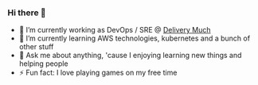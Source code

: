 ### Hi there 👋

- 🔭 I’m currently working as DevOps / SRE @ [Delivery Much](https://github.com/delivery-much)
- 🌱 I’m currently learning AWS technologies, kubernetes and a bunch of other stuff
- 💬 Ask me about anything, 'cause I enjoying learning new things and helping people
- ⚡ Fun fact: I love playing games on my free time
